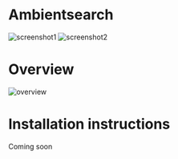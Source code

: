 # Ambientsearch

![screenshot1](https://github.com/bmilde/ambientsearch/raw/master/screenshots/screenshot1.png)
![screenshot2](https://github.com/bmilde/ambientsearch/raw/master/screenshots/screenshot2.png)

# Overview
![overview](https://github.com/bmilde/ambientsearch/raw/master/screenshots/overview.png)

# Installation instructions

Coming soon
